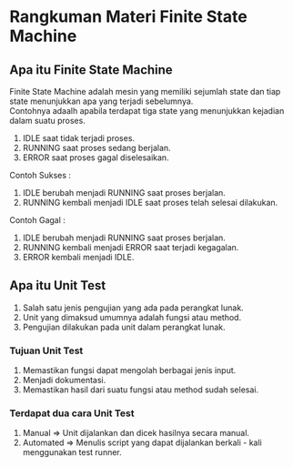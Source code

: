 # Rangkuman Materi Finite State Machine

## Apa itu Finite State Machine <br>
Finite State Machine adalah mesin yang memiliki sejumlah state dan tiap state menunjukkan apa yang terjadi sebelumnya. <br>
Contohnya adaalh apabila terdapat tiga state yang menunjukkan kejadian dalam suatu proses. <br>
1. IDLE saat tidak terjadi proses. <br>
2. RUNNING saat proses sedang berjalan. <br>
3. ERROR saat proses gagal diselesaikan. <br>

Contoh Sukses : <br>
1. IDLE berubah menjadi RUNNING saat proses berjalan. <br>
2. RUNNING kembali menjadi IDLE saat proses telah selesai dilakukan. <br>

Contoh Gagal : <br>
1. IDLE berubah menjadi RUNNING saat proses berjalan. <br>
2. RUNNING kembali menjadi ERROR saat terjadi kegagalan. <br>
3. ERROR kembali menjadi IDLE. <br>

## Apa itu Unit Test <br>
1. Salah satu jenis pengujian yang ada pada perangkat lunak. <br>
2. Unit yang dimaksud umumnya adalah fungsi atau method. <br>
3. Pengujian dilakukan pada unit dalam perangkat lunak. <br>

### Tujuan Unit Test <br>
1. Memastikan fungsi dapat mengolah berbagai jenis input. <br>
2. Menjadi dokumentasi. <br>
3. Memastikan hasil dari suatu fungsi atau method sudah selesai. <br>

### Terdapat dua cara Unit Test <br>
1. Manual => Unit dijalankan dan dicek hasilnya secara manual. <br>
2. Automated => Menulis script yang dapat dijalankan berkali - kali menggunakan test runner. <br>